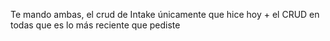 Te mando ambas, el crud de Intake únicamente que hice hoy + el CRUD en todas que es lo más reciente que pediste